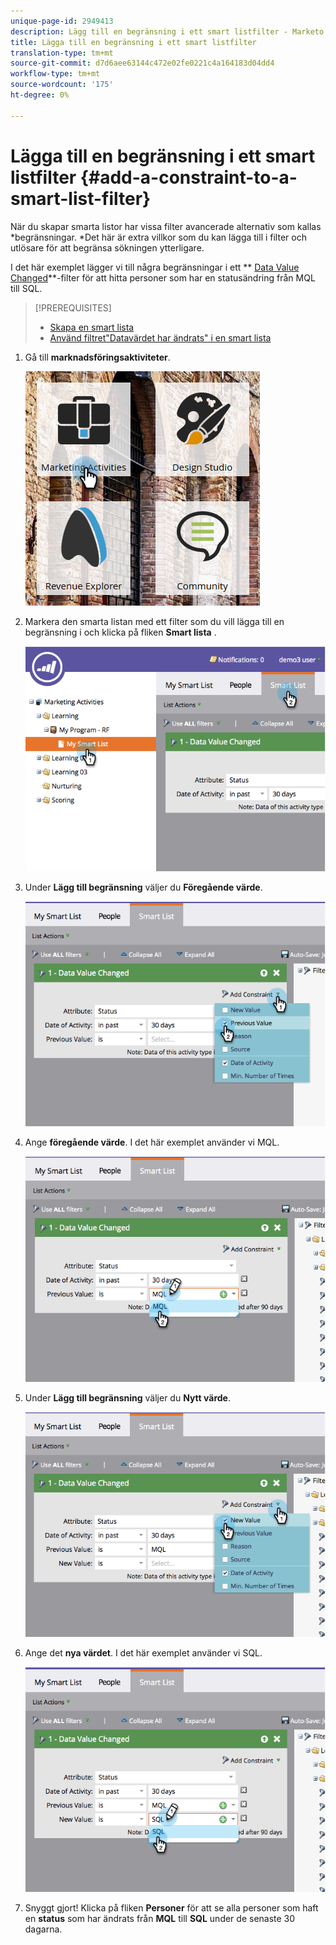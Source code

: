 ```yaml
---
unique-page-id: 2949413
description: Lägg till en begränsning i ett smart listfilter - Marketo Docs - Produktdokumentation
title: Lägga till en begränsning i ett smart listfilter
translation-type: tm+mt
source-git-commit: d7d6aee63144c472e02fe0221c4a164183d04dd4
workflow-type: tm+mt
source-wordcount: '175'
ht-degree: 0%

---
```



# Lägga till en begränsning i ett smart listfilter {#add-a-constraint-to-a-smart-list-filter}

När du skapar smarta listor har vissa filter avancerade alternativ som kallas *begränsningar. *Det här är extra villkor som du kan lägga till i filter och utlösare för att begränsa sökningen ytterligare.

I det här exemplet lägger vi till några begränsningar i ett ** [Data Value Changed](../../../../product-docs/core-marketo-concepts/smart-campaigns/flow-actions/change-data-value.md)**-filter för att hitta personer som har en statusändring från MQL till SQL.

>[!PREREQUISITES]
>
>* [Skapa en smart lista](../../../../product-docs/core-marketo-concepts/smart-lists-and-static-lists/creating-a-smart-list/create-a-smart-list.md)
>* [Använd filtret&quot;Datavärdet har ändrats&quot; i en smart lista](use-the-data-value-changed-filter-in-a-smart-list.md)

>



1. Gå till **marknadsföringsaktiviteter**.

   ![](assets/ma-1.png)

1. Markera den smarta listan med ett filter som du vill lägga till en begränsning i och klicka på fliken **Smart lista** .

   ![](assets/two-3.png)

1. Under **Lägg till begränsning** väljer du **Föregående värde**.

   ![](assets/three-3.png)

1. Ange **föregående värde**. I det här exemplet använder vi MQL.

   ![](assets/four-2.png)

1. Under **Lägg till begränsning** väljer du **Nytt värde**.

   ![](assets/five.png)

1. Ange det **nya värdet**. I det här exemplet använder vi SQL.

   ![](assets/six.png)

1. Snyggt gjort! Klicka på fliken **Personer** för att se alla personer som haft en **status** som har ändrats från **MQL** till **SQL** under de senaste 30 dagarna.

